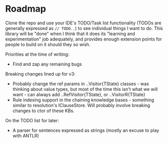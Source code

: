 # Roadmap

Clone the repo and use your IDE's TODO/Task list functionality (TODOs are generally expressed as `// TODO..`) to see individual things I want to do.
This library will be "done" when I think that it does its "learning and experimentation" job adequately, and provides enough extension points for people to build on it should they so wish.

Priorities at the time of writing:
* Find and zap any remaining bugs

Breaking changes lined up for v3:
* Probably change the ref params in ..Visitor{TState} classes - was thinking about value types,
but most of the time this isn't what we will want - can always add ..RefVisitor{TState}, or ..VisitorR{TState}
* Rule indexing support in the chaining knowledge bases - something similar to resolution's IClauseStore.
Will probably involve breaking changes to ctor of these KBs.

On the TODO list for later:
* A parser for sentences expressed as strings (mostly an excuse to play with ANTLR)